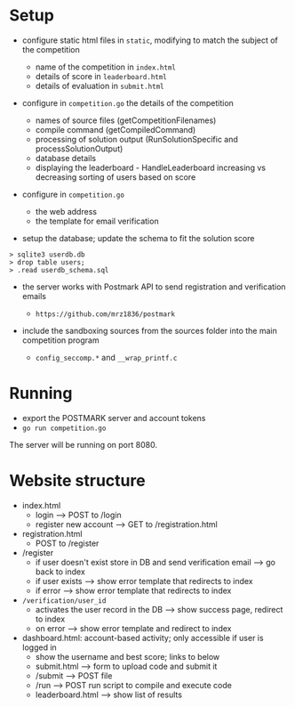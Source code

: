 # Setup

* configure static html files in ``static``, modifying to match the subject of the
competition
    * name of the competition in ``index.html``
    * details of score in ``leaderboard.html``
    * details of evaluation in ``submit.html``

* configure in ``competition.go`` the details of the competition
    * names of source files (getCompetitionFilenames)
    * compile command (getCompiledCommand)
    * processing of solution output (RunSolutionSpecific and processSolutionOutput)
    * database details
    * displaying the leaderboard - HandleLeaderboard increasing vs decreasing
    sorting of users based on score
* configure in ``competition.go``
    * the web address
    * the template for email verification

* setup the database; update the schema to fit the solution score

```
> sqlite3 userdb.db
> drop table users;
> .read userdb_schema.sql
```

* the server works with Postmark API to send registration and verification emails
    * ``https://github.com/mrz1836/postmark``

* include the sandboxing sources from the sources folder into the main competition
program
    * ``config_seccomp.*`` and ``__wrap_printf.c``

# Running

* export the POSTMARK server and account tokens
* ``go run competition.go``

The server will be running on port 8080.

# Website structure

* index.html
    * login --> POST to /login
    * register new account --> GET to /registration.html
* registration.html
    * POST to /register
* /register
    * if user doesn't exist store in DB and send verification email --> go back to index
    * if user exists --> show error template that redirects to index
    * if error --> show error template that redirects to index
* ``/verification/user_id``
    * activates the user record in the DB --> show success page, redirect to index
    * on error --> show error template and redirect to index
* dashboard.html: account-based activity; only accessible if user is logged in
    * show the username and best score; links to below
    * submit.html --> form to upload code and submit it
    * /submit     --> POST file
    * /run        --> POST run script to compile and execute code
    * leaderboard.html --> show list of results
